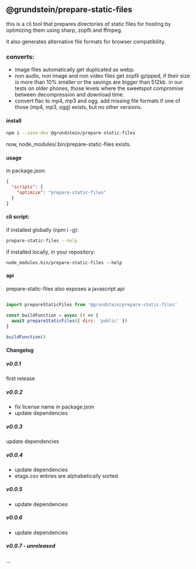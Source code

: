 ## @grundstein/prepare-static-files

this is a cli tool that prepares directories of static files for hosting by optimizing them
using sharp, zopfli and ffmpeg.

it also generates alternative file formats for browser compatibility.

### converts:
* image files automatically get duplicated as webp.
* non audio, non image and non video files get zopfli gzipped, if their size is more than 10% smaller or the savings are bigger than 512kb.
  in our tests on older phones, those levels where the sweetspot compromise between decompression and download time.
* convert flac to mp4, mp3 and ogg. add missing file formats if one of those (mp4, mp3, ogg) exists, but no other versions.

#### install

```bash
npm i --save-dev @grundstein/prepare-static-files
```

now, node_modules/.bin/prepare-static-files exists.

#### usage

in package.json:
```json
{
  "scripts": {
    "optimize": "prepare-static-files"
  }
}
```

#### cli script:

if installed globally (npm i -g):
```bash
prepare-static-files --help
```

if installed locally, in your repository:
```
node_modules.bin/prepare-static-files --help
```


#### api

prepare-static-files also exposes a javascript api

```javascript

import prepareStaticFiles from '@grundstein/prepare-static-files'

const buildFunction = async () => {
  await prepareStaticFiles({ dirs: 'public' })
}

buildFunction()

```

#### Changelog

##### v0.0.1
first release

##### v0.0.2
* fix license name in package.json
* update dependencies

##### v0.0.3
update dependencies

##### v0.0.4
* update dependencies
* etags.csv entries are alphabetically sorted

##### v0.0.5
* update dependencies

##### v0.0.6
* update dependencies

##### v0.0.7 - unreleased
...
